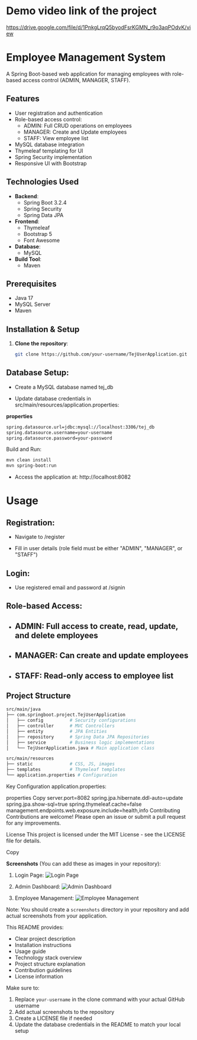 # Demo video link of the project 
https://drive.google.com/file/d/1PnkgLrqQ5byodFsrKGMN_r9o3aqPOdvK/view

# Employee Management System

A Spring Boot-based web application for managing employees with role-based access control (ADMIN, MANAGER, STAFF).

## Features

- User registration and authentication
- Role-based access control:
  - ADMIN: Full CRUD operations on employees
  - MANAGER: Create and Update employees
  - STAFF: View employee list
- MySQL database integration
- Thymeleaf templating for UI
- Spring Security implementation
- Responsive UI with Bootstrap

## Technologies Used

- **Backend**:
  - Spring Boot 3.2.4
  - Spring Security
  - Spring Data JPA
- **Frontend**:
  - Thymeleaf
  - Bootstrap 5
  - Font Awesome
- **Database**:
  - MySQL
- **Build Tool**:
  - Maven

## Prerequisites

- Java 17
- MySQL Server
- Maven

## Installation & Setup

1. **Clone the repository**:
   ```bash
   git clone https://github.com/your-username/TejUserApplication.git


## Database Setup:

- Create a MySQL database named tej_db

- Update database credentials in src/main/resources/application.properties:

**properties**
 ```bash
 spring.datasource.url=jdbc:mysql://localhost:3306/tej_db
 spring.datasource.username=your-username
 spring.datasource.password=your-password
  ```
Build and Run:

 ```bash
mvn clean install
mvn spring-boot:run
 ```
- Access the application at: http://localhost:8082
# Usage
## Registration:

- Navigate to /register

- Fill in user details (role field must be either "ADMIN", "MANAGER", or "STAFF")

## Login:

- Use registered email and password at /signin

## Role-based Access:

- ## ADMIN: Full access to create, read, update, and delete employees

- ## MANAGER: Can create and update employees

- ## STAFF: Read-only access to employee list

## Project Structure
 ```bash
src/main/java
├── com.springboot.project.TejUserApplication
│   ├── config          # Security configurations
│   ├── controller      # MVC Controllers
│   ├── entity          # JPA Entities
│   ├── repository      # Spring Data JPA Repositories
│   ├── service         # Business logic implementations
│   └── TejUserApplication.java # Main application class

src/main/resources
├── static              # CSS, JS, images
├── templates           # Thymeleaf templates
└── application.properties # Configuration
 ```
Key Configuration
application.properties:

properties
Copy
server.port=8082
spring.jpa.hibernate.ddl-auto=update
spring.jpa.show-sql=true
spring.thymeleaf.cache=false
management.endpoints.web.exposure.include=health,info
Contributing
Contributions are welcome! Please open an issue or submit a pull request for any improvements.

License
This project is licensed under the MIT License - see the LICENSE file for details.

Copy

**Screenshots** (You can add these as images in your repository):

1. Login Page:
![Login Page](screenshots/login.png)

2. Admin Dashboard:
![Admin Dashboard](screenshots/admin-dashboard.png)

3. Employee Management:
![Employee Management](screenshots/employee-management.png)

Note: You should create a `screenshots` directory in your repository and add actual screenshots from your application.

This README provides:
- Clear project description
- Installation instructions
- Usage guide
- Technology stack overview
- Project structure explanation
- Contribution guidelines
- License information

Make sure to:
1. Replace `your-username` in the clone command with your actual GitHub username
2. Add actual screenshots to the repository
3. Create a LICENSE file if needed
4. Update the database credentials in the README to match your local setup
